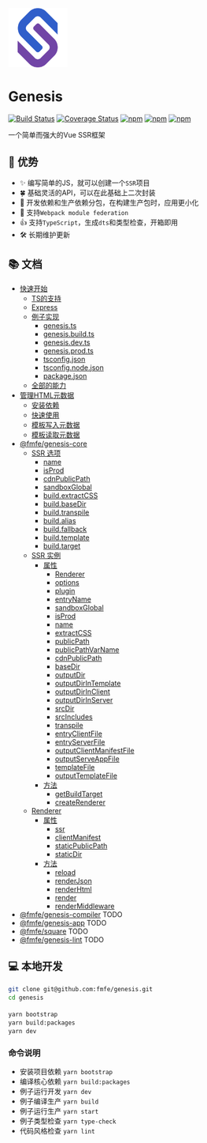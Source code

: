 <img src="./logo.svg" width="120">    

# Genesis


[![Build Status](https://travis-ci.org/fmfe/genesis.svg?branch=master)](https://travis-ci.org/fmfe/genesis)
[![Coverage Status](https://coveralls.io/repos/github/fmfe/genesis/badge.svg?branch=master)](https://coveralls.io/github/fmfe/genesis?branch=master)
[![npm](https://img.shields.io/npm/v/@fmfe/genesis-core.svg)](https://www.npmjs.com/package/@fmfe/genesis-core) 
[![npm](https://img.shields.io/npm/dm/@fmfe/genesis-core.svg)](https://www.npmjs.com/package/@fmfe/genesis-core)
[![npm](https://img.shields.io/npm/dt/@fmfe/genesis-core.svg)](https://www.npmjs.com/package/@fmfe/genesis-core)

一个简单而强大的Vue SSR框架

## 🚀 优势
- ✨ 编写简单的JS，就可以创建一个`SSR`项目    
- 🍀 基础灵活的API，可以在此基础上二次封装
- 🙅 开发依赖和生产依赖分包，在构建生产包时，应用更小化    
- 🤝 支持`Webpack module federation`
- 👍 支持`TypeScript`，生成`dts`和类型检查，开箱即用    
- 🛠 长期维护更新    

## 📚 文档
- [快速开始](./docs/zh-CN/quick-start.md)
  - [TS的支持](./docs/zh-CN/quick-start.md#TS的支持)
  - [Express](./docs/zh-CN/quick-start.md#express)
  - [例子实现](./docs/zh-CN/quick-start.md#例子实现)
    - [genesis.ts](./docs/zh-CN/quick-start.md#genesists)
    - [genesis.build.ts](./docs/zh-CN/quick-start.md#genesisbuildts)
    - [genesis.dev.ts](./docs/zh-CN/quick-start.md#genesisdevts)
    - [genesis.prod.ts](./docs/zh-CN/quick-start.md#genesisprodts)
    - [tsconfig.json](./docs/zh-CN/quick-start.md#tsconfigjson)
    - [tsconfig.node.json](./docs/zh-CN/quick-start.md#tsconfignodejson)
    - [package.json](./docs/zh-CN/quick-start.md#packagejson)
  - [全部的能力](./docs/zh-CN/quick-start.md#全部的能力)
- [管理HTML元数据](./docs/zh-CN/vue-meta.md)
  - [安装依赖](./docs/zh-CN/vue-meta.md#安装依赖)
  - [快速使用](./docs/zh-CN/vue-meta.md#快速使用)
  - [模板写入元数据](./docs/zh-CN/vue-meta.md#模板写入元数据)
  - [模板读取元数据](./docs/zh-CN/vue-meta.md#模板读取元数据)
- [@fmfe/genesis-core](./packages/genesis-core/README.md)
  - [SSR 选项](./docs/zh-CN/ssr-options.md#选项)
    - [name](./docs/zh-CN/ssr-options.md#name)
    - [isProd](./docs/zh-CN/ssr-options.md#isprod)
    - [cdnPublicPath](./docs/zh-CN/ssr-options.md#cdnpublicpath)
    - [sandboxGlobal](./docs/zh-CN/ssr-options.md#sandboxglobal)
    - [build.extractCSS](./docs/zh-CN/ssr-options.md#buildextractcss)
    - [build.baseDir](./docs/zh-CN/ssr-options.md#buildbasedir)
    - [build.transpile](./docs/zh-CN/ssr-options.md#buildtranspile)
    - [build.alias](./docs/zh-CN/ssr-options.md#buildalias)
    - [build.fallback](./docs/zh-CN/ssr-options.md#buildfallback)
    - [build.template](./docs/zh-CN/ssr-options.md#buildtemplate)
    - [build.target](./packages/genesis-core/README.md#buildtarget)
  - [SSR 实例](./docs/zh-CN/ssr-instance.md#ssr)
    - [属性](./docs/zh-CN/ssr-instance.md#%E5%B1%9E%E6%80%A7)
      - [Renderer](./docs/zh-CN/ssr-instance.md#renderer)
      - [options](./docs/zh-CN/ssr-instance.md#options)
      - [plugin](./docs/zh-CN/ssr-instance.md#plugin)
      - [entryName](./docs/zh-CN/ssr-instance.md#entryname)
      - [sandboxGlobal](./docs/zh-CN/ssr-instance.md#sandboxglobal)
      - [isProd](./docs/zh-CN/ssr-instance.md#isprod)
      - [name](./docs/zh-CN/ssr-instance.md#name)
      - [extractCSS](./docs/zh-CN/ssr-instance.md#extractcss)
      - [publicPath](./docs/zh-CN/ssr-instance.md#publicpath)
      - [publicPathVarName](./docs/zh-CN/ssr-instance.md#publicpathvarname)
      - [cdnPublicPath](./docs/zh-CN/ssr-instance.md#cdnpublicpath)
      - [baseDir](./docs/zh-CN/ssr-instance.md#basedir)
      - [outputDir](./docs/zh-CN/ssr-instance.md#outputdir)
      - [outputDirInTemplate](./docs/zh-CN/ssr-instance.md#outputdirintemplate)
      - [outputDirInClient](./docs/zh-CN/ssr-instance.md#outputdirinclient)
      - [outputDirInServer](./docs/zh-CN/ssr-instance.md#outputdirinserver)
      - [srcDir](./docs/zh-CN/ssr-instance.md#srcdir)
      - [srcIncludes](./docs/zh-CN/ssr-instance.md#srcincludes)
      - [transpile](./docs/zh-CN/ssr-instance.md#transpile)
      - [entryClientFile](./docs/zh-CN/ssr-instance.md#entryclientfile)
      - [entryServerFile](./docs/zh-CN/ssr-instance.md#entryserverfile)
      - [outputClientManifestFile](./docs/zh-CN/ssr-instance.md#outputclientmanifestfile)
      - [outputServeAppFile](./docs/zh-CN/ssr-instance.md#outputserveappfile)
      - [templateFile](./docs/zh-CN/ssr-instance.md#templatefile)
      - [outputTemplateFile](./docs/zh-CN/ssr-instance.md#outputtemplatefile)
    - [方法](./docs/zh-CN/ssr-instance.md#%E6%96%B9%E6%B3%95)
      - [getBuildTarget](./docs/zh-CN/ssr-instance.md#getbuildtarget)
      - [createRenderer](./docs/zh-CN/ssr-instance.md#createrenderer)
  - [Renderer](./docs/zh-CN/renderer-instance.md#renderer)
    - [属性](./docs/zh-CN/renderer-instance.md#%E5%B1%9E%E6%80%A7)
      - [ssr](./docs/zh-CN/renderer-instance.md#ssr)
      - [clientManifest](./docs/zh-CN/renderer-instance.md#clientmanifest)
      - [staticPublicPath](./docs/zh-CN/renderer-instance.md#staticpublicpath)
      - [staticDir](./docs/zh-CN/renderer-instance.md#staticdir)
    - [方法](./docs/zh-CN/renderer-instance.md#%E6%96%B9%E6%B3%95)
      - [reload](./docs/zh-CN/renderer-instance.md#reload)
      - [renderJson](./docs/zh-CN/renderer-instance.md#renderjson)
      - [renderHtml](./docs/zh-CN/renderer-instance.md#renderhtml)
      - [render](./docs/zh-CN/renderer-instance.md#render)
      - [renderMiddleware](./docs/zh-CN/renderer-instance.md#rendermiddleware)
- [@fmfe/genesis-compiler](./packages/genesis-compiler/README.md) TODO
- [@fmfe/genesis-app](./packages/genesis-app/README.md) TODO
- [@fmfe/square](./packages/square/README.md) TODO
- [@fmfe/genesis-lint](./packages/genesis-lint/README.md) TODO
## 💻 本地开发
```bash
git clone git@github.com:fmfe/genesis.git
cd genesis

yarn bootstrap
yarn build:packages
yarn dev
```

### 命令说明
- 安装项目依赖 `yarn bootstrap`
- 编译核心依赖 `yarn build:packages`
- 例子运行开发 `yarn dev`
- 例子编译生产 `yarn build`
- 例子运行生产 `yarn start`
- 例子类型检查 `yarn type-check`
- 代码风格检查 `yarn lint`